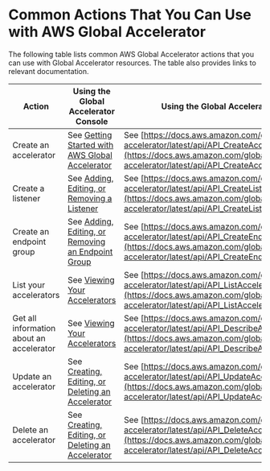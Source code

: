 # Common Actions That You Can Use with AWS Global Accelerator<a name="global-accelerator-actions"></a>

The following table lists common AWS Global Accelerator actions that you can use with Global Accelerator resources\. The table also provides links to relevant documentation\.


| Action | Using the Global Accelerator Console | Using the Global Accelerator API | 
| --- | --- | --- | 
| Create an accelerator | See [Getting Started with AWS Global Accelerator](getting-started.md) | See [https://docs.aws.amazon.com/global-accelerator/latest/api/API_CreateAccelerator.html](https://docs.aws.amazon.com/global-accelerator/latest/api/API_CreateAccelerator.html) | 
| Create a listener | See [Adding, Editing, or Removing a Listener](about-listeners.md#about-listeners.creating-listeners) | See [https://docs.aws.amazon.com/global-accelerator/latest/api/API_CreateListener.html](https://docs.aws.amazon.com/global-accelerator/latest/api/API_CreateListener.html) | 
| Create an endpoint group | See [ Adding, Editing, or Removing an Endpoint Group](about-endpoint-groups.create-endpoint-group.md) | See [https://docs.aws.amazon.com/global-accelerator/latest/api/API_CreateEndpointGroup.html](https://docs.aws.amazon.com/global-accelerator/latest/api/API_CreateEndpointGroup.html) | 
| List your accelerators | See [Viewing Your Accelerators](about-accelerators.viewing.md) | See [https://docs.aws.amazon.com/global-accelerator/latest/api/API_ListAccelerators.html](https://docs.aws.amazon.com/global-accelerator/latest/api/API_ListAccelerators.html)  | 
| Get all information about an accelerator | See [Viewing Your Accelerators](about-accelerators.viewing.md) |  See [https://docs.aws.amazon.com/global-accelerator/latest/api/API_DescribeAccelerator.html](https://docs.aws.amazon.com/global-accelerator/latest/api/API_DescribeAccelerator.html)  | 
| Update an accelerator | See [ Creating, Editing, or Deleting an Accelerator](about-accelerators.md#about-accelerators.creating-editing) |  See [https://docs.aws.amazon.com/global-accelerator/latest/api/API_UpdateAccelerator.html](https://docs.aws.amazon.com/global-accelerator/latest/api/API_UpdateAccelerator.html)  | 
| Delete an accelerator | See [ Creating, Editing, or Deleting an Accelerator](about-accelerators.md#about-accelerators.creating-editing) | See [https://docs.aws.amazon.com/global-accelerator/latest/api/API_DeleteAccelerator.html](https://docs.aws.amazon.com/global-accelerator/latest/api/API_DeleteAccelerator.html) | 
